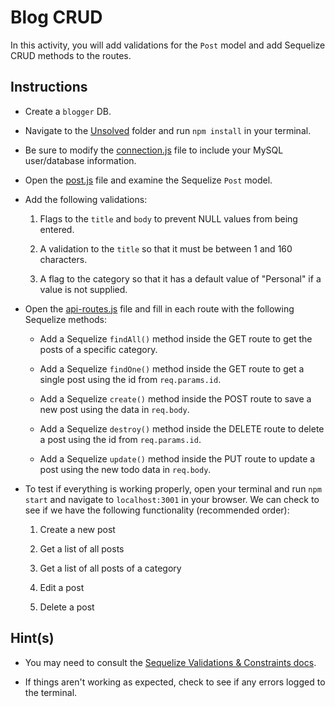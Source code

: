 # Blog CRUD

In this activity, you will add validations for the `Post` model and add Sequelize CRUD methods to the routes. 

## Instructions

* Create a `blogger` DB.

* Navigate to the [Unsolved](Unsolved/) folder and run `npm install` in your terminal.

* Be sure to modify the [connection.js](Unsolved/config/connection.js) file to include your MySQL user/database information. 

* Open the [post.js](Unsolved/models/post.js) file and examine the Sequelize `Post` model.

* Add the following validations:

  1. Flags to the `title` and `body` to prevent NULL values from being entered.

  2. A validation to the `title` so that it must be between 1 and 160 characters.

  3. A flag to the category so that it has a default value of "Personal" if a value is not supplied.

* Open the [api-routes.js](Unsolved/routes/api-routes.js) file and fill in each route with the following Sequelize methods:

  * Add a Sequelize `findAll()` method inside the GET route to get the posts of a specific category.

  * Add a Sequelize `findOne()` method inside the GET route to get a single post using the id from `req.params.id`.

  * Add a Sequelize `create()` method inside the POST route to save a new post using the data in `req.body`.

  * Add a Sequelize `destroy()` method inside the DELETE route to delete a post using the id from `req.params.id`.

  * Add a Sequelize `update()` method inside the PUT route to update a post using the new todo data in `req.body`.

* To test if everything is working properly, open your terminal and run `npm start` and navigate to `localhost:3001` in your browser. We can check to see if we have the following functionality (recommended order):

  1. Create a new post
  
  2. Get a list of all posts
  
  3. Get a list of all posts of a category
  
  4. Edit a post
  
  5. Delete a post

## Hint(s)

* You may need to consult the [Sequelize Validations & Constraints docs](https://sequelize.org/master/manual/validations-and-constraints.html).

* If things aren't working as expected, check to see if any errors logged to the terminal.